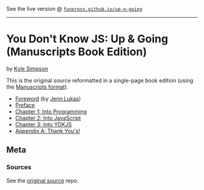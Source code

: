 
See the live version @ [`funpress.github.io/up-n-going`](http://funpress.github.io/up-n-going)

---

# You Don't Know JS: Up & Going (Manuscripts Book Edition)

by [Kyle Simpson](https://github.com/getify)

This is the original source reformatted in a single-page book edition (using the [Manuscripts format](http://manuscripts.github.io)).


- [Foreword](00__Foreword.md) (by [Jenn Lukas](http://jennlukas.com))
- [Preface](00__Preface.md)
- [Chapter 1: Into Programming](01__Into_Programming.md)
- [Chapter 2: Into JavaScript](02__Into_JavaScript.md)
- [Chapter 3: Into YDKJS](03__Into_YDKJS.md)
- [Appendix A: Thank You's!](A1__Acknowledgments.md)



## Meta

### Sources

See the [original source](https://github.com/getify/You-Dont-Know-JS) repo.
